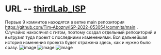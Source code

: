 # URL -- [thirdLab_ISP](https://thirdlab-obozny.herokuapp.com/)
Первые 9 коммитов находятся в ветке main репозитория https://github.com/Tim-Abozny/ISP-2022-053054/commits/main .
Случайно накосячил с гитом, поэтому создал отдельный репозиторий и выгрузил туда проект с последними изменениями. Вся дальнейшая история изменения проекта будет отражена здесь, как и нужно было сразу.
![image](https://user-images.githubusercontent.com/72353844/174431457-43ecdb9a-5761-4ed3-aa68-ddba7dd5b1f1.png)
![image](https://user-images.githubusercontent.com/72353844/174431505-b9472f33-232e-440f-9fa2-ad681fb7a1d4.png)
![image](https://user-images.githubusercontent.com/72353844/174431543-f46cddf9-fe45-436b-859d-47e9a70c48e6.png)
